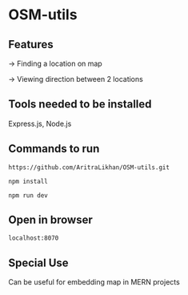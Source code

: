 # OSM-utils
## Features
-> Finding a location on map  

-> Viewing direction between 2 locations

## Tools needed to be installed
Express.js, Node.js

## Commands to run
```
https://github.com/AritraLikhan/OSM-utils.git
```
```
npm install
```
```
npm run dev
```
## Open in browser
```
localhost:8070
```
## Special Use
Can be useful for embedding map in MERN projects


